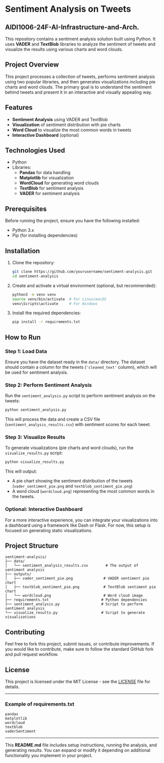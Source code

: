 # Sentiment Analysis on Tweets

## AIDI1006-24F-AI-Infrastructure-and-Arch.

This repository contains a sentiment analysis solution built using Python. It uses **VADER** and **TextBlob** libraries to analyze the sentiment of tweets and visualize the results using various charts and word clouds.

## Project Overview

This project processes a collection of tweets, performs sentiment analysis using two popular libraries, and then generates visualizations including pie charts and word clouds. The primary goal is to understand the sentiment behind tweets and present it in an interactive and visually appealing way.

## Features

- **Sentiment Analysis** using VADER and TextBlob
- **Visualization** of sentiment distribution with pie charts
- **Word Cloud** to visualize the most common words in tweets
- **Interactive Dashboard** (optional)
  
## Technologies Used

- Python
- Libraries:
  - **Pandas** for data handling
  - **Matplotlib** for visualization
  - **WordCloud** for generating word clouds
  - **TextBlob** for sentiment analysis
  - **VADER** for sentiment analysis

## Prerequisites

Before running the project, ensure you have the following installed:

- Python 3.x
- Pip (for installing dependencies)

## Installation

1. Clone the repository:

   ```bash
   git clone https://github.com/yourusername/sentiment-analysis.git
   cd sentiment-analysis
   ```

2. Create and activate a virtual environment (optional, but recommended):

   ```bash
   python3 -m venv venv
   source venv/bin/activate  # For Linux/macOS
   venv\Scripts\activate     # For Windows
   ```

3. Install the required dependencies:

   ```bash
   pip install -r requirements.txt
   ```

## How to Run

### Step 1: Load Data

Ensure you have the dataset ready in the `data/` directory. The dataset should contain a column for the tweets (`'cleaned_text'` column), which will be used for sentiment analysis.

### Step 2: Perform Sentiment Analysis

Run the `sentiment_analysis.py` script to perform sentiment analysis on the tweets:

```bash
python sentiment_analysis.py
```

This will process the data and create a CSV file (`sentiment_analysis_results.csv`) with sentiment scores for each tweet.

### Step 3: Visualize Results

To generate visualizations (pie charts and word clouds), run the `visualize_results.py` script:

```bash
python visualize_results.py
```

This will output:

- A pie chart showing the sentiment distribution of the tweets (`vader_sentiment_pie.png` and `textblob_sentiment_pie.png`)
- A word cloud (`wordcloud.png`) representing the most common words in the tweets.

### Optional: Interactive Dashboard

For a more interactive experience, you can integrate your visualizations into a dashboard using a framework like Dash or Flask. For now, this setup is focused on generating static visualizations.

## Project Structure

```
sentiment-analysis/
├── data/
│   └── sentiment_analysis_results.csv        # The output of sentiment analysis
├── outputs/
│   ├── vader_sentiment_pie.png              # VADER sentiment pie chart
│   ├── textblob_sentiment_pie.png           # TextBlob sentiment pie chart
│   └── wordcloud.png                        # Word cloud image
├── requirements.txt                        # Python dependencies
├── sentiment_analysis.py                   # Script to perform sentiment analysis
└── visualize_results.py                    # Script to generate visualizations
```

## Contributing

Feel free to fork this project, submit issues, or contribute improvements. If you would like to contribute, make sure to follow the standard GitHub fork and pull request workflow.

## License

This project is licensed under the MIT License - see the [LICENSE](LICENSE) file for details.

---

### Example of **requirements.txt**

```
pandas
matplotlib
wordcloud
textblob
vaderSentiment
```

---

This **README.md** file includes setup instructions, running the analysis, and generating results. You can expand or modify it depending on additional functionality you implement in your project.
